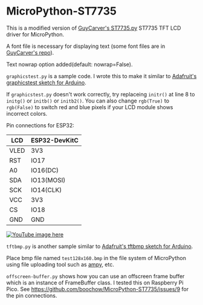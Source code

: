 # MicroPython-ST7735

This is a modified version of [GuyCarver's ST7735.py](https://github.com/GuyCarver/MicroPython/blob/master/lib/ST7735.py) ST7735 TFT LCD driver for MicroPython.

A font file is necessary for displaying text (some font files are in [GuyCarver's repo](https://github.com/GuyCarver/MicroPython/tree/master/lib)).

Text nowrap option added(default: nowrap=False).

`graphicstest.py` is a sample code. I wrote this to make it similar to [Adafruit's graphicstest sketch for Arduino](https://github.com/adafruit/Adafruit-ST7735-Library/tree/master/examples/graphicstest). 

If `graphicstest.py` doesn't work correctly, try replaceing `initr()` at line 8 to `initg()` or `initb()` or `initb2()`. You can also change `rgb(True)` to `rgb(False)` to switch red and blue pixels if your LCD module shows incorrect colors.

Pin connections for ESP32:

LCD |ESP32-DevKitC
----|----
VLED|3V3
RST |IO17
A0  |IO16(DC)
SDA |IO13(MOSI)
SCK |IO14(CLK)
VCC |3V3
CS  |IO18
GND |GND

[![YouTube image here](https://img.youtube.com/vi/xIy8DPBZsIk/0.jpg)](https://www.youtube.com/watch?v=xIy8DPBZsIk)

`tftbmp.py` is another sample similar to [Adafruit's tftbmp sketch for Arduino](https://github.com/adafruit/Adafruit-ST7735-Library/blob/master/examples/spitftbitmap/spitftbitmap.ino).

Place bmp file named `test128x160.bmp` in the file system of MicroPython using file uploading tool such as [ampy](https://github.com/adafruit/ampy), etc.

`offscreen-buffer.py` shows how you can use an offscreen frame buffer which is an instance of FrameBuffer class. I tested this on Raspberry Pi Pico. See https://github.com/boochow/MicroPython-ST7735/issues/9 for the pin connections.